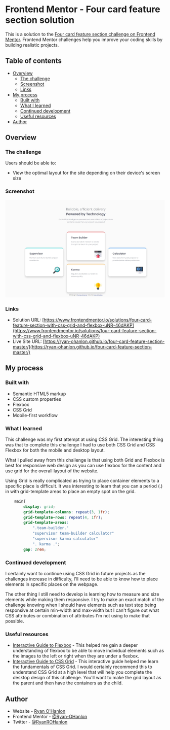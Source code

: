 # Frontend Mentor - Four card feature section solution

This is a solution to the [Four card feature section challenge on Frontend Mentor](https://www.frontendmentor.io/challenges/four-card-feature-section-weK1eFYK). Frontend Mentor challenges help you improve your coding skills by building realistic projects. 

## Table of contents

- [Overview](#overview)
  - [The challenge](#the-challenge)
  - [Screenshot](#screenshot)
  - [Links](#links)
- [My process](#my-process)
  - [Built with](#built-with)
  - [What I learned](#what-i-learned)
  - [Continued development](#continued-development)
  - [Useful resources](#useful-resources)
- [Author](#author)

## Overview

### The challenge

Users should be able to:

- View the optimal layout for the site depending on their device's screen size

### Screenshot

![screenshot](./screenshot.jpeg)

### Links

- Solution URL: [https://www.frontendmentor.io/solutions/four-card-feature-section-with-css-grid-and-flexbox-uNR-46dAKP](https://www.frontendmentor.io/solutions/four-card-feature-section-with-css-grid-and-flexbox-uNR-46dAKP)
- Live Site URL: [https://ryan-ohanlon.github.io/four-card-feature-section-master/](https://ryan-ohanlon.github.io/four-card-feature-section-master/)

## My process

### Built with

- Semantic HTML5 markup
- CSS custom properties
- Flexbox
- CSS Grid
- Mobile-first workflow

### What I learned

This challenge was my first attempt at using CSS Grid. The interesting thing was that to complete this challenge I had to use both CSS Grid and CSS Flexbox for both the mobile and desktop layout.

What I pulled away from this challenge is that using both Grid and Flexbox is best for responsive web design as you can use flexbox for the content and use grid for the overall layout of the website.

Using Grid is really complicated as trying to place container elements to a specific place is difficult. It was interesting to learn that you can a period (.) in with grid-template areas to place an empty spot on the grid.

```css
    main{
        display: grid;
        grid-template-columns: repeat(3, 1fr);
        grid-template-rows: repeat(4, 1fr);
        grid-template-areas: 
            ".team-builder."
            "supervisor team-builder calculator"
            "supervisor karma calculator"
            ". karma .";
        gap: 2rem;
```

### Continued development

I certainly want to continue using CSS Grid in future projects as the challenges increase in difficulty, I'll need to be able to know how to place elements in specific places on the webpage.

The other thing I still need to develop is learning how to measure and size elements while making them responsive. I try to make an exact match of the challenge knowing when I should have elements such as text stop being responsive at certain min-width and max-width but I can't figure out what CSS attributes or combination of attributes I'm not using to make that possible.

### Useful resources

- [Interactive Guide to Flexbox](https://www.joshwcomeau.com/css/interactive-guide-to-flexbox) - This helped me gain a deeper understanding of flexbox to be able to move individual elements such as the images to the left or right when they are under a flexbox.
- [Interactive Guide to CSS Grid](https://www.joshwcomeau.com/css/interactive-guide-to-grid) - This interactive guide helped me learn the fundamentals of CSS Grid. I would certainly recommend this to understand CSS Grid at a high level that will help you complete the desktop design of this challenge. You'll want to make the grid layout as the parent and then have the containers as the child.

## Author

- Website - [Ryan O'Hanlon](https://ryan-ohanlon.github.io/)
- Frontend Mentor - [@Ryan-OHanlon](https://www.frontendmentor.io/profile/Ryan-OHanlon)
- Twitter - [@RyanROHanlon](https://x.com/RyanROHanlon)

